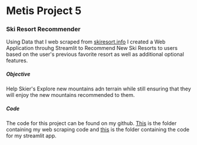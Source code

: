 # Metis Project 5
### Ski Resort Recommender
Using Data that I web scraped from [skiresort.info](www.skiresort.info) I created a Web Application throuhg Streamlit to Recommend New Ski Resorts to users based on the user's previous favorite resort as well as additional optional features.

##### Objective
Help Skier's Explore new mountains adn terrain while still ensuring that they will enjoy the new mountains recommended to them.

##### Code
The code for this project can be found on my github.  [This](https://github.com/lucy-allen/Project_5/tree/master/Web_Scraping) is the folder containing my web scraping code and [this](https://github.com/lucy-allen/Project_5/tree/master/Streamlit_App) is the folder containing the code for my streamlit app. 
